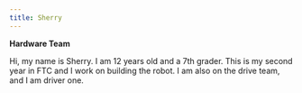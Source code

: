 ```yaml
---
title: Sherry
---
```

**Hardware Team**

Hi, my name is Sherry. I am 12 years old and a 7th grader. 
This is my second year in FTC and I work on building the robot. 
I am also on the drive team, and I am driver one. 

